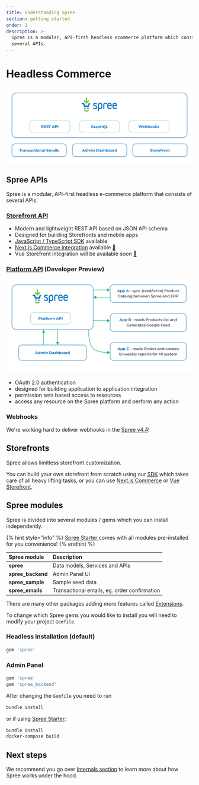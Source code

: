 ```yaml
---
title: Understanding Spree
section: getting_started
order: 1
description: >-
  Spree is a modular, API-first headless ecommerce platform which consists of
  several APIs.
---
```


# Headless Commerce

![Spree architecture](../.gitbook/assets/spree_commerce_spree_api_3-2x.png)

## Spree APIs

Spree is a modular, API-first headless e-commerce platform that consists of several APIs.

### [Storefront API](https://api.spreecommerce.org/docs/api-v2/YXBpOjMxMjQ5NjA-storefront-api-v2)

* Modern and lightweight REST API based on JSON API schema
* Designed for building Storefronts and mobile apps
* [JavaScript / TypeScript SDK](https://github.com/spree/spree-storefront-api-v2-js-sdk) available
* [Next.js Commerce integration](../storefronts/next.js-commerce.md) available [🎉](https://emojipedia.org/party-popper/)
* Vue Storefront integration will be available soon [🚀](https://emojipedia.org/rocket/)

### [Platform API](https://api.spreecommerce.org/docs/api-v2/YXBpOjg3MzkxODk-platform-api-v2) \(Developer Preview\)

![](../.gitbook/assets/spree_commerce_spree_api_6.png)

* OAuth 2.0 authentication
* designed for building application to application integration
* permission sets based access to resources
* access any resource on the Spree platform and perform any action

### Webhooks

We're working hard to deliver webhooks in the [Spree v4.4](https://github.com/spree/spree/milestone/45)!

## Storefronts

Spree allows limitless storefront customization. 

You can build your own storefront from scratch using our [SDK](https://github.com/spree/spree-storefront-api-v2-js-sdk) which takes care of all heavy lifting tasks, or you can use [Next.js Commerce](../storefronts/next.js-commerce.md) or [Vue Storefront](https://www.vuestorefront.io/). 

## Spree modules

Spree is divided into several modules / gems which you can install independently. 

{% hint style="info" %}
[Spree Starter ](https://github.com/spree/spree_starter)comes with all modules pre-installed for you convenience!
{% endhint %}

| Spree module | Description |
| :--- | :--- |
| **spree** | Data models, Services and APIs |
| **spree\_backend** | Admin Panel UI |
| **spree\_sample** | Sample seed data |
| **spree\_emails** | Transactional emails, eg. order confirmation |

There are many other packages adding more features called [Extensions](../extensions/extensions.md).

To change which Spree gems you would like to install you will need to modify your project `Gemfile`.

### Headless installation \(default\)

```ruby
gem 'spree'
```

### Admin Panel

```ruby
gem 'spree'
gem 'spree_backend'
```

After changing the `Gemfile` you need to run

```bash
bundle install
```

or if using [Spree Starter](https://github.com/spree/spree_starter):

```bash
bundle install
docker-compose build
```

## Next steps

We recommend you go over [Internals section](../internals/stores.md) to learn more about how Spree works under the hood.

